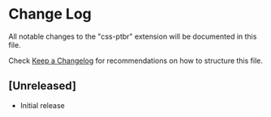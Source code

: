 # Change Log
All notable changes to the "css-ptbr" extension will be documented in this file.

Check [Keep a Changelog](http://keepachangelog.com/) for recommendations on how to structure this file.

## [Unreleased]
- Initial release